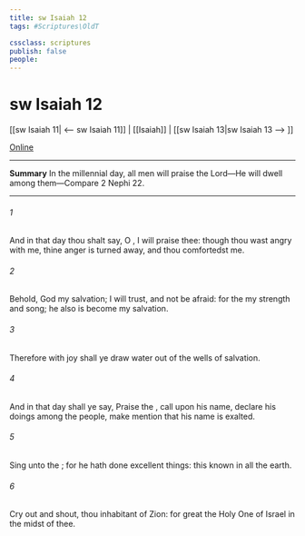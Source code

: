 ```yaml
---
title: sw Isaiah 12
tags: #Scriptures\OldT

cssclass: scriptures
publish: false
people:
---
```


# sw Isaiah 12
[[sw Isaiah 11| <-- sw Isaiah 11]] | [[Isaiah]] | [[sw Isaiah 13|sw Isaiah 13 --> ]]

[Online](https://churchofjesuschrist.org/study/scriptures/ot/isa/12?lang=eng)

---
__Summary__
In the millennial day, all men will praise the Lord—He will dwell among them—Compare 2 Nephi 22.

---
###### 1 
And in that day thou shalt say, O , I will praise thee: though thou wast angry with me, thine anger is turned away, and thou comfortedst me.

###### 2 
Behold, God  my salvation; I will trust, and not be afraid: for the    my strength and  song; he also is become my salvation.

###### 3 
Therefore with joy shall ye draw water out of the wells of salvation.

###### 4 
And in that day shall ye say, Praise the , call upon his name, declare his doings among the people, make mention that his name is exalted.

###### 5 
Sing unto the ; for he hath done excellent things: this  known in all the earth.

###### 6 
Cry out and shout, thou inhabitant of Zion: for great  the Holy One of Israel in the midst of thee.

